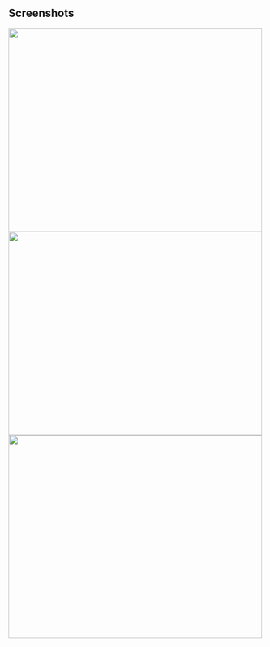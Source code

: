 


  ## Screenshots
<img src='https://github.com/SalimCanTetiker/Quiz/assets/99422185/67d3ba21-4807-4e22-8a61-834021fb93db' width='500' height='400' />
<img src='https://github.com/SalimCanTetiker/Quiz/assets/99422185/6a8730a1-bcc9-4cc6-92d7-e5f172f0c83a' width='500' height='400' />
<img src='https://github.com/SalimCanTetiker/Quiz/assets/99422185/97535351-7710-4ff5-a361-8debb829f14f' width='500' height='400' />


